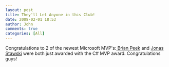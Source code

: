 ```yaml
---
layout: post
title: They'll Let Anyone in this Club!
date: 2008-02-01 18:53
author: John
comments: true
categories: [All]
---
```

<P mce_keep="true">Congratulations to 2 of the newest Microsoft MVP's:<A class="" href="http://codebetter.com/blogs/brianpeek/default.aspx" mce_href="/blogs/brianpeek/default.aspx"> Brian Peek</A> and <A class="" href="http://jstawski.com/" mce_href="http://jstawski.com/">Jonas Stawski</A> were both just awarded with the C# MVP award. Congratulations guys!</P> <P mce_keep="true">&nbsp;</P>

